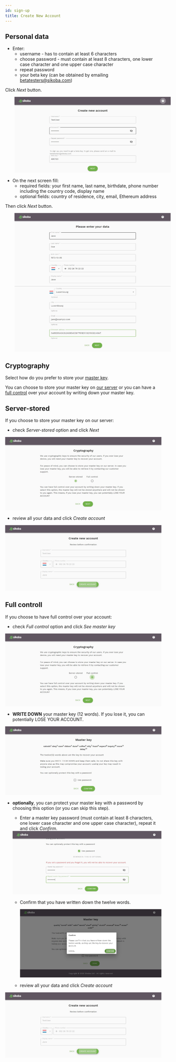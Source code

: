 ```yaml
---
id: sign-up
title: Create New Account
---
```


## Personal data

- Enter:
  - username - has to contain at least 6 characters
  - choose password - must contain at least 8 characters, one lower case character and one upper case character
  - repeat password
  - your beta key (can be obtained by emailing betatesters@sikoba.com)

Click *Next* button.

<img src="../assets/web/sign-up1.JPG" alt="sign up" style="display: inline; margin-left: 30px;"/>

- On the next screen fill:
  - required fields: your first name, last name, birthdate, phone number including the country code, display name
  - optional fields: country of residence, city, email, Ethereum address  

Then click *Next* button.

<img src="../assets/web/sign-up2.JPG" alt="sign up" style="display: inline; margin-left: 30px;"/>
<img src="../assets/web/sign-up3.JPG" alt="sign up" style="display: inline; margin-left: 30px;"/>

## Cryptography

Select how do you prefer to store your [master key](vocabulary.md#master-key).

You can choose to store your master key on [our server](sign-up.md#server-stored) or you can have a [full control](sign-up.md#full-controll) over your account by writing down your master key.

## Server-stored

If you choose to store your master key on our server:

- check *Server-stored* option and click *Next*

<img src="../assets/web/sign-up4.JPG" alt="sign up" />

- review all your data and click *Create account*

<img src="../assets/web/sign-up5.JPG" alt="sign up" />

## Full controll

If you choose to have full control over your account:

- check *Full control* option and click *See master key*

<img src="../assets/web/sign-up6.JPG" alt="sign up" />

- **WRITE DOWN** your master key (12 words). If you lose it, you can potentially LOSE YOUR ACCOUNT.

<img src="../assets/web/sign-up7.JPG" alt="sign up" />

- **optionally**, you can protect your master key with a password by choosing this option (or you can skip this step).

  - Enter a master key password (must contain at least 8 characters, one lower case character and one upper case character), repeat it and click *Confirm*.

  <img src="../assets/web/sign-up8.JPG" alt="sign up" />

  - Confirm that you have written down the twelve words.

    <img src="../assets/web/sign-up9.JPG" alt="sign up" />

  - review all your data and click *Create account*

<img src="../assets/web/sign-up5.JPG" alt="sign up" />